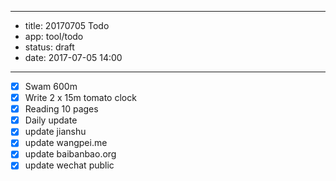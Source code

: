 - --
- title: 20170705 Todo
- app: tool/todo
- status: draft
- date:  2017-07-05 14:00
- --
- [x] Swam 600m
- [x] Write 2 x 15m tomato clock
- [x] Reading 10 pages
- [x] Daily update
- [x] update jianshu
- [x] update wangpei.me
- [x] update baibanbao.org
- [x] update wechat public
